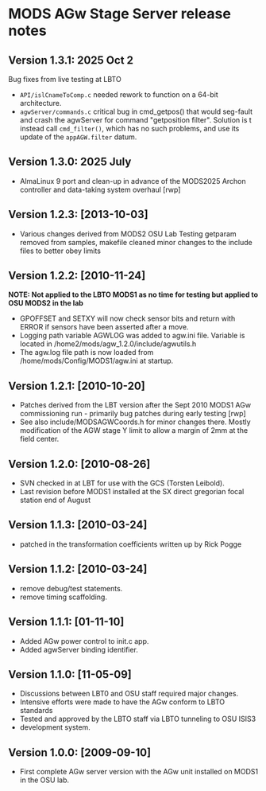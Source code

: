 # MODS AGw Stage Server release notes

## Version 1.3.1: 2025 Oct 2

Bug fixes from live testing at LBTO
 * `API/islCnameToComp.c` needed rework to function on a 64-bit architecture.
 * `agwServer/commands.c` critical bug in cmd_getpos() that would seg-fault and crash the agwServer for command "getposition filter".  Solution is t instead call `cmd_filter()`, which has no such problems, and use its update of the `appAGW.filter` datum. 

## Version 1.3.0: 2025 July
 * AlmaLinux 9 port and clean-up in advance of the MODS2025 Archon controller and data-taking system overhaul [rwp]

## Version 1.2.3: [2013-10-03]
 * Various changes derived from MODS2 OSU Lab Testing getparam removed from samples, makefile cleaned
     minor changes to the include files to better obey limits

## Version 1.2.2: [2010-11-24]
**NOTE: Not applied to the LBTO MODS1 as no time for testing but applied to OSU MODS2 in the lab**
 * GPOFFSET and SETXY will now check sensor bits and return with ERROR if sensors have been asserted after a move.
 * Logging path variable AGWLOG was added to agw.ini file. Variable is located in /home2/mods/agw_1.2.0/include/agwutils.h
 * The agw.log file path is now loaded from /home/mods/Config/MODS1/agw.ini at startup.

## Version 1.2.1: [2010-10-20]
 * Patches derived from the LBT version after the Sept 2010 MODS1 AGw commissioning run - primarily bug patches during early testing [rwp]
 * See also include/MODSAGWCoords.h for minor changes there.  Mostly modification of the AGW stage Y limit to allow a margin of 2mm at the field center.

## Version 1.2.0: [2010-08-26]
 * SVN checked in at LBT for use with the GCS (Torsten Leibold).
 * Last revision before MODS1 installed at the SX direct gregorian focal station end of August

## Version 1.1.3: [2010-03-24]
 * patched in the transformation coefficients written up by Rick Pogge

## Version 1.1.2: [2010-03-24]
 * remove debug/test statements.
 * remove timing scaffolding.

## Version 1.1.1: [01-11-10]
 * Added AGw power control to init.c app.
 * Added agwServer binding identifier.

## Version 1.1.0: [11-05-09]
 * Discussions between LBT0 and OSU staff required major changes.
 * Intensive efforts were made to have the AGw conform to LBTO standards
 * Tested and approved by the LBTO staff via LBTO tunneling to OSU ISIS3
 * development system.

## Version 1.0.0: [2009-09-10]
 * First complete AGw server version with the AGw unit installed on MODS1 in the OSU lab.
